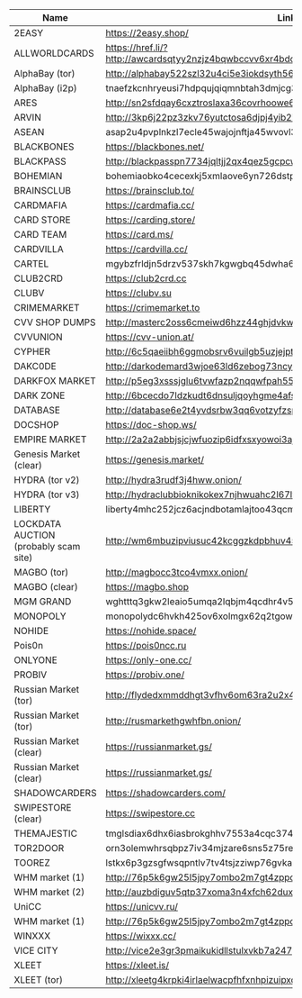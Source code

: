 |Name|Link|
| ------ | ------ |
|2EASY| https://2easy.shop/|
|ALLWORLDCARDS| https://href.li/?http://awcardsqtyy2nzjz4bqwbccvv6xr4bdcwcgfyewd7gsx5mhh63c2lsad.onion|
|AlphaBay (tor)| http://alphabay522szl32u4ci5e3iokdsyth56ei7rwngr2wm7i5jo54j2eid.onion|
|AlphaBay (i2p)| tnaefzkcnhryeusi7hdpqujqiqmnbtah3dmjcg3gvezohunjuxbq.b32.i2p|
|ARES| http://sn2sfdqay6cxztroslaxa36covrhoowe6a5xug6wlm6ek7nmeiujgvad.onion/|
|ARVIN| http://3kp6j22pz3zkv76yutctosa6djpj4yib2icvdqxucdaxxedumhqicpad.onion|
|ASEAN| asap2u4pvplnkzl7ecle45wajojnftja45wvovl3jrvhangeyq67ziid.onion|
|BLACKBONES| https://blackbones.net/|
|BLACKPASS| http://blackpasspn7734jqltjj2qx4qez5gcpcwujuugymky3lzcmmcfpzbyd.onion/|
|BOHEMIAN| bohemiaobko4cecexkj5xmlaove6yn726dstp5wfw4pojjwp6762paqd.onion|
|BRAINSCLUB| https://brainsclub.to/|
|CARDMAFIA| https://cardmafia.cc/|
|CARD STORE| https://carding.store/|
|CARD TEAM| https://card.ms/|
|CARDVILLA| https://cardvilla.cc/|
|CARTEL| mgybzfrldjn5drzv537skh7kgwgbq45dwha67r4elda4vl7m6qul5xqd.onion|
|CLUB2CRD|https://club2crd.cc|
|CLUBV |https://clubv.su|
|CRIMEMARKET|https://crimemarket.to|
|CVV SHOP DUMPS|http://masterc2oss6cmeiwd6hzz44ghjdvkw2og6zv5iczcrssrbkrbuhn3qd.onion/login|
|CVVUNION|https://cvv-union.at/|
|CYPHER| http://6c5qaeiibh6ggmobsrv6vuilgb5uzjejpt2n3inoz2kv2sgzocymdvyd.onion/|
|DAKC0DE| http://darkodemard3wjoe63ld6zebog73ncy77zb2iwjtdjam4xwvpjmjitid.onion/|
|DARKFOX MARKET| http://p5eg3xsssjglu6tvwfazp2nqqwfpah55wr3ljil2bezp5shix5ruqsqd.onion/|
|DARK ZONE| http://6bcecdo7ldzkudt6dnsuljqoyhgme4afsnytarre5nucjhgzmrn4txad.onion|
|DATABASE| http://database6e2t4yvdsrbw3qq6votzyfzspaso7sjga2tchx6tov23nsid.onion/|
|DOCSHOP| https://doc-shop.ws/|
|EMPIRE MARKET| http://2a2a2abbjsjcjwfuozip6idfxsxyowoi3ajqyehqzfqyxezhacur7oyd.onion/|
|Genesis Market (clear)| https://genesis.market/|
|HYDRA (tor v2)| http://hydra3rudf3j4hww.onion/|
|HYDRA (tor v3)| http://hydraclubbioknikokex7njhwuahc2l67lfiz7z36md2jvopda7nchid.onion/|
|LIBERTY| liberty4mhc252jcz6acjndbotamlajtoo43qcmz4i62lc4b2ol4aeyd.onion|
|LOCKDATA AUCTION (probably scam site)| http://wm6mbuzipviusuc42kcggzkdpbhuv45sn7olyamy6mcqqked3waslbqd.onion/|
|MAGBO (tor)| http://magbocc3tco4vmxx.onion/|
|MAGBO (clear)| https://magbo.shop|
|MGM GRAND| wghtttq3gkw2leaio5umqa2lqbjm4qcdhr4v5jj3ftirohx3hfp62eyd.onion|
|MONOPOLY| monopolydc6hvkh425ov6xolmgx62q2tgown55zvhpngh75tz5xkzfyd.onion|
|NOHIDE| https://nohide.space/|
|Pois0n| https://pois0ncc.ru|
|ONLYONE| https://only-one.cc/|
|PROBIV|https://probiv.one/|
|Russian Market (tor)| http://flydedxmmddhgt3vfhv6om63ra2u2x4jxginulhxb6nzcnj3wwgavwyd.onion|
|Russian Market (tor)| http://rusmarkethgwhfbn.onion/|
|Russian Market (clear)| https://russianmarket.gs/|
|Russian Market (clear)| https://russianmarket.gs/|
|SHADOWCARDERS| https://shadowcarders.com/|
|SWIPESTORE (clear)| https://swipestore.cc|
|THEMAJESTIC| tmglsdiax6dhx6iasbrokghhv7553a4cqc374tcgkvgl3xmp6z5t5myd.onion|
|TOR2DOOR| orn3olemwhrsqbpz7iv34mjzare6sns5z75rea3qzwqlle76wxsdzeqd.onion|
|TOOREZ| lstkx6p3gzsgfwsqpntlv7tv4tsjzziwp76gvkaxx2mqe3whvlp243id.onion|
|WHM market (1)| http://76p5k6gw25l5jpy7ombo2m7gt4zppowbz47sizvlzkigvnyhhc26znyd.onion|
|WHM market (2)| http://auzbdiguv5qtp37xoma3n4xfch62duxtdiu4cfrrwbxgckipd4aktxid.onion/|
|UniCC| https://unicvv.ru/|
|WHM market (1)| http://76p5k6gw25l5jpy7ombo2m7gt4zppowbz47sizvlzkigvnyhhc26znyd.onion|
|WINXXX| https://wixxx.cc/|
|VICE CITY| http://vice2e3gr3pmaikukidllstulxvkb7a247gkguihzvyk3gqwdpolqead.onion/|
|XLEET| https://xleet.is/|
|XLEET (tor)| http://xleetg4krpki4irlaelwacpfhfxnhpizuipxc7f3aztu7265fqvinfad.onion
